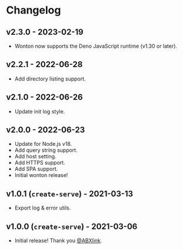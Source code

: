 # Changelog

## v2.3.0 - 2023-02-19

- Wonton now supports the Deno JavaScript runtime (v1.30 or later).

## v2.2.1 - 2022-06-28

- Add directory listing support.

## v2.1.0 - 2022-06-26

- Update init log style.

## v2.0.0 - 2022-06-23

- Update for Node.js v18.
- Add query string support.
- Add host setting.
- Add HTTPS support.
- Add SPA support.
- Initial wonton release!

## v1.0.1 (`create-serve`) - 2021-03-13

- Export log & error utils.

## v1.0.0 (`create-serve`) - 2021-03-06

- Initial release! Thank you [@ABXlink](https://github.com/ABXlink).
